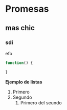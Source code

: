 # Promesas
 
 ## mas chic

 ### sdi

  efo

```javascript
function() {

}
```

**Ejemplo de listas**

1. Primero
2. Segundo
    1. Primero del seundo